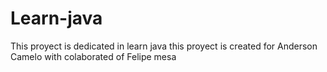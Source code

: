 # Learn-java
This proyect is dedicated in  learn java
this proyect is created for Anderson Camelo  with colaborated of Felipe mesa
